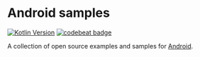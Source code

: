 # Android samples

[![Kotlin Version](https://img.shields.io/badge/Kotlin-1.3.10-blue.svg)](https://kotlinlang.org)
[![codebeat badge](https://codebeat.co/badges/d3e48efd-ea16-4ab8-8588-84f5684a7e7f)](https://codebeat.co/projects/github-com-kirchhoff-example-master)

A collection of open source examples and samples for [Android](https://www.android.com/).
